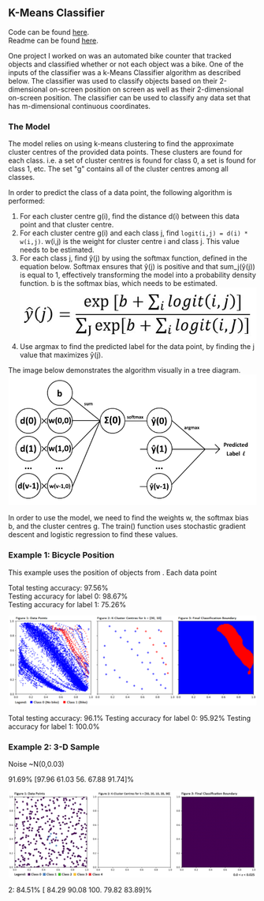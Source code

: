 ## K-Means Classifier
Code can be found [here](https://github.com/cory-sulpizi/k_means_classifier/blob/master/k_means_classifier.py).<br>
Readme can be found [here](https://github.com/cory-sulpizi/k_means_classifier/blob/master/README.md).<br>

One project I worked on was an automated bike counter that tracked objects and classified whether or not each object was a bike. One of the inputs of the classifier was a k-Means Classifier algorithm as described below. The classifier was used to classify objects based on their 2-dimensional on-screen position on screen as well as their 2-dimensional on-screen position. The classifier can be used to classify any data set that has m-dimensional continuous coordinates. 

### The Model
The model relies on using k-means clustering to find the approximate cluster centres of the provided data points. These clusters are found for each class. i.e. a set of cluster centres is found for class 0, a set is found for class 1, etc. The set "g" contains all of the cluster centres among all classes. 

In order to predict the class of a data point, the following algorithm is performed:<br>
1. For each cluster centre g(i), find the distance d(i) between this data point and that cluster centre.<br>
2. For each cluster centre g(i) and each class j, find ```logit(i,j) = d(i) * w(i,j)```. w(i,j) is the weight for cluster centre i and class j. This value needs to be estimated.<br>
3. For each class j, find ŷ(j) by using the softmax function, defined in the equation below. Softmax ensures that ŷ(j) is positive and that sum_j(ŷ(j)) is equal to 1, effectively transforming the model into a probability density function. b is the softmax bias, which needs to be estimated. <img src="https://github.com/cory-sulpizi/k_means_classifier/blob/master/images/softmax.jpg?raw=true"/>
4. Use argmax to find the predicted label for the data point, by finding the j value that maximizes ŷ(j).<br>

The image below demonstrates the algorithm visually in a tree diagram.<br>
<img src="https://github.com/cory-sulpizi/k_means_classifier/blob/master/images/model_diagram.png?raw=true"/>

In order to use the model, we need to find the weights w, the softmax bias b, and the cluster centres g. The train() function uses stochastic gradient descent and logistic regression to find these values.



### Example 1: Bicycle Position

This example uses the position of objects from . Each data point 

Total testing accuracy: 97.56% <br>
Testing accuracy for label 0: 98.67% <br>
Testing accuracy for label 1: 75.26% <br>

<img src="images/k_means_example_1.png?raw=true"/>

Total testing accuracy: 96.1%
Testing accuracy for label 0: 95.92%
Testing accuracy for label 1: 100.0%

### Example 2: 3-D Sample

Noise ~N(0,0.03)

91.69%
[97.96 61.03 56.   67.88 91.74]%

<img src="images/k_means_example_2.gif?raw=true"/>

2: 
84.51%
[ 84.29  90.08 100.    79.82  83.89]%
